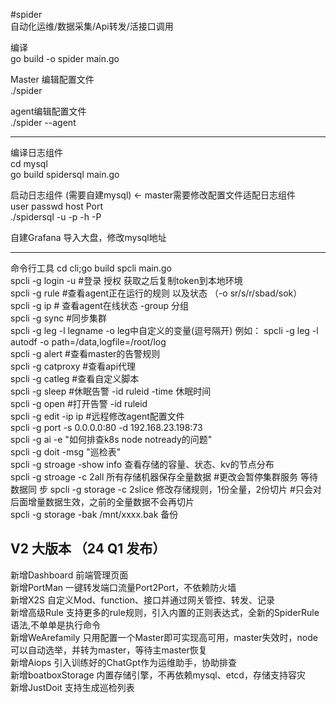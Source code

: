 #spider  
自动化运维/数据采集/Api转发/活接口调用  


编译  
go build -o spider main.go  

Master 编辑配置文件  
./spider   


agent编辑配置文件  
./spider --agent   


----------------------------------------------
编译日志组件  
cd  mysql  
go build spidersql main.go  

启动日志组件 (需要自建mysql)  <- master需要修改配置文件适配日志组件  
user passwd host Port  
./spidersql -u -p -h  -P  



自建Grafana 导入大盘，修改mysql地址  


---------------------------------------------------------
命令行工具 
cd cli;go build spcli main.go  
spcli -g login -u  #登录 授权 获取之后复制token到本地环境  
spcli -g rule  #查看agent正在运行的规则 以及状态 （-o sr/s/r/sbad/sok）  
spcli -g ip    # 查看agent在线状态   -group 分组  
spcli -g sync #同步集群  
spcli -g leg -l legname -o leg中自定义的变量(逗号隔开) 例如： spcli -g leg -l autodf -o path=/data,logfile=/root/log  
spcli -g alert #查看master的告警规则  
spcli -g catproxy #查看api代理  
spcli -g catleg  #查看自定义脚本  
spcli -g sleep  #休眠告警 -id ruleid -time 休眠时间  
spcli -g open  #打开告警 -id ruleid  
spcli -g edit -ip ip #远程修改agent配置文件    
spcli -g port -s 0.0.0.0:80 -d 192.168.23.198:73  
spcli -g ai -e "如何排查k8s node notready的问题"    
spcli -g doit -msg "巡检表"                                                                                                                                                                                                     
spcli -g stroage -show info  查看存储的容量、状态、kv的节点分布  
spcli -g stroage -c 2all    所有存储机器保存全量数据            #更改会暂停集群服务 等待数据同  步
spcli -g storage -c 2slice  修改存储规则，1份全量，2份切片    #只会对后面增量数据生效，之前的全量数据不会再切片  
spcli -g storage -bak /mnt/xxxx.bak  备份  



V2 大版本  （24 Q1 发布）
---------------------------------------------------------
新增Dashboard                前端管理页面  
新增PortMan                  一键转发端口流量Port2Port，不依赖防火墙  
新增X2S                      自定义Mod、function、接口并通过网关管控、转发、记录  
新增高级Rule                  支持更多的rule规则，引入内置的正则表达式，全新的SpiderRule语法,不单单是执行命令  
新增WeArefamily              只用配置一个Master即可实现高可用，master失效时，node可以自动选举，并转为master，等待主master恢复  
新增Aiops                    引入训练好的ChatGpt作为运维助手，协助排查  
新增boatboxStorage           内置存储引擎，不再依赖mysql、etcd，存储支持容灾  
新增JustDoit                 支持生成巡检列表  











